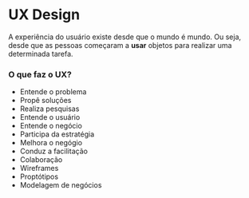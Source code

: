 # UX Design

A experiência do usuário existe desde que o mundo é mundo. Ou seja, desde que as pessoas começaram a **usar** objetos para realizar uma determinada tarefa.



### O que faz o UX?



* Entende o problema
* Propê soluções
* Realiza pesquisas
* Entende o usuário
* Entende o negócio
* Participa da estratégia
* Melhora o negógio
* Conduz a facilitação
* Colaboração
* Wireframes
* Proptótipos
* Modelagem de negócios

